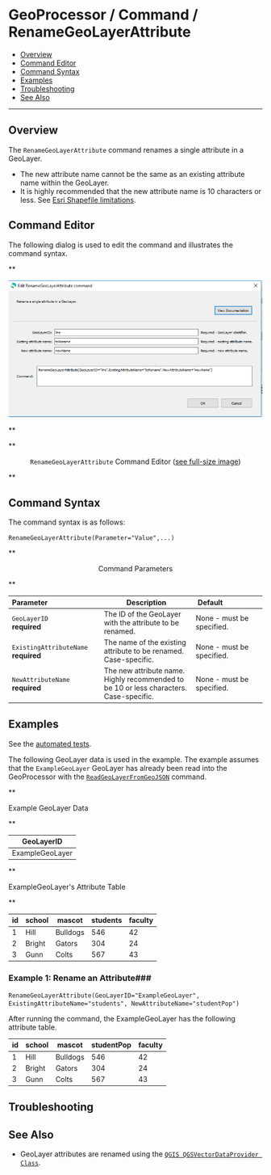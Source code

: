 # GeoProcessor / Command / RenameGeoLayerAttribute #

* [Overview](#overview)
* [Command Editor](#command-editor)
* [Command Syntax](#command-syntax)
* [Examples](#examples)
* [Troubleshooting](#troubleshooting)
* [See Also](#see-also)

-------------------------

## Overview ##

The `RenameGeoLayerAttribute` command renames a single attribute in a GeoLayer.

* The new attribute name cannot be the same as an existing attribute name within the GeoLayer. 
* It is highly recommended that the new attribute name is 10 characters or less.
See [Esri Shapefile limitations](../../spatial-data-format-ref/EsriShapefile/EsriShapefile.md#limitations).

## Command Editor ##

The following dialog is used to edit the command and illustrates the command syntax.

**<p style="text-align: center;">
![RenameGeoLayerAttribute](RenameGeoLayerAttribute.png)
</p>**

**<p style="text-align: center;">
`RenameGeoLayerAttribute` Command Editor (<a href="../RenameGeoLayerAttribute.png">see full-size image</a>)
</p>**

## Command Syntax ##

The command syntax is as follows:

```text
RenameGeoLayerAttribute(Parameter="Value",...)
```
**<p style="text-align: center;">
Command Parameters
</p>**

| **Parameter**&nbsp;&nbsp;&nbsp;&nbsp;&nbsp;&nbsp;&nbsp;&nbsp;&nbsp;&nbsp;&nbsp;&nbsp;&nbsp;&nbsp;&nbsp;&nbsp;&nbsp;&nbsp;&nbsp;&nbsp;&nbsp;&nbsp;&nbsp;&nbsp;&nbsp;&nbsp; | **Description** | **Default**&nbsp;&nbsp;&nbsp;&nbsp;&nbsp;&nbsp;&nbsp;&nbsp;&nbsp;&nbsp;&nbsp;&nbsp;&nbsp;&nbsp;&nbsp;&nbsp;&nbsp;&nbsp; |
| --------------|-----------------|----------------- |
| `GeoLayerID` <br>**required** | The ID of the GeoLayer with the attribute to be renamed. | None - must be specified. |
| `ExistingAttributeName` <br>**required** | The name of the existing attribute to be renamed. Case-specific.| None - must be specified. |
| `NewAttributeName` <br>**required** | The new attribute name. Highly recommended to be 10 or less characters. Case-specific.| None - must be specified. |

## Examples ##

See the [automated tests](https://github.com/OpenWaterFoundation/owf-app-geoprocessor-python-test/tree/master/test/commands/RenameGeoLayerAttribute).

The following GeoLayer data is used in the example. 
The example assumes that the `ExampleGeoLayer` GeoLayer has already been read into the GeoProcessor
with the [`ReadGeoLayerFromGeoJSON`](../ReadGeoLayerFromGeoJSON/ReadGeoLayerFromGeoJSON.md) command.

**<p style="text-align: left;">
Example GeoLayer Data
</p>**

|GeoLayerID|
| ---- |
|ExampleGeoLayer|

**<p style="text-align: left;">
ExampleGeoLayer's Attribute Table
</p>**

|id|school|mascot|students|faculty|
|----|----|-----|-----|-----|
|1|Hill|Bulldogs|546|42|
|2|Bright|Gators|304|24|
|3|Gunn|Colts|567|43|

### Example 1: Rename an Attribute###

```
RenameGeoLayerAttribute(GeoLayerID="ExampleGeoLayer", ExistingAttributeName="students", NewAttributeName="studentPop")
```

After running the command, the ExampleGeoLayer has the following attribute table.

|id|school|mascot|studentPop|faculty|
|----|----|-----|-----|-----|
|1|Hill|Bulldogs|546|42|
|2|Bright|Gators|304|24|
|3|Gunn|Colts|567|43|

## Troubleshooting ##

## See Also ##

* GeoLayer attributes are renamed using the [`QGIS QGSVectorDataProvider Class`](https://qgis.org/api/classQgsVectorDataProvider.html).

